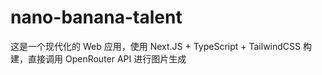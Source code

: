 # nano-banana-talent
这是一个现代化的 Web 应用，使用 Next.JS + TypeScript + TailwindCSS 构建，直接调用 OpenRouter API 进行图片生成
